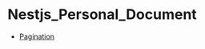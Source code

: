 # Nestjs_Personal_Document

- [Pagination](https://github.com/MarsXan/Nestjs_Personal_Document/blob/main/pagination/paginationBestPratice.md)
